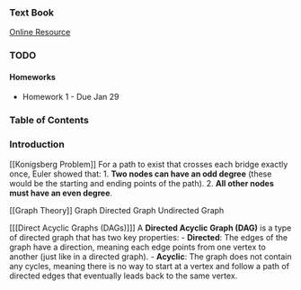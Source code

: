 ### Text Book
[Online Resource](https://en.wikibooks.org/wiki/Graph_Algorithms)


### TODO
#### Homeworks
- Homework 1 - Due  Jan 29

### Table of Contents

### Introduction

[[Konigsberg Problem]]
	For a path to exist that crosses each bridge exactly once, Euler showed that:
		1. **Two nodes can have an odd degree** (these would be the starting and ending points of the path).
		2. **All other nodes must have an even degree**.

[[Graph Theory]]
	Graph
	Directed Graph
	Undirected Graph

[[[Direct Acyclic Graphs (DAGs)]]]
	A **Directed Acyclic Graph (DAG)** is a type of directed graph that has two key properties:
		- **Directed**: The edges of the graph have a direction, meaning each edge points from one vertex to another (just like in a directed graph).
		- **Acyclic**: The graph does not contain any cycles, meaning there is no way to start at a vertex and follow a path of directed edges that eventually leads back to the same vertex.





